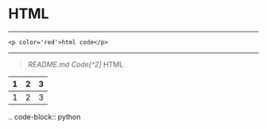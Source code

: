 # HTML
-------------
```
<p color='red'>html code</p>
```
***
>  _README.md Code[^2]_ HTML

1 | 2 | 3
:---|-------|---:
1 | 2 | 3


.. code-block:: python
